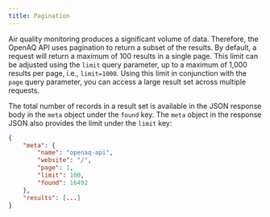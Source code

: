 ```yaml
---
title: Pagination
---
```


Air quality monitoring produces a significant volume of data. Therefore, the
OpenAQ API uses pagination to return a subset of the results. By default, a
request will return a maximum of 100 results in a single page. This limit can be
adjusted using the `limit` query parameter, up to a maximum of 1,000 results per
page, i.e., `limit=1000`. Using this limit in conjunction with the `page` query
parameter, you can access a large result set across multiple requests.

The total number of records in a result set is available in the JSON response
body in the `meta` object under the `found` key. The `meta` object in the
response JSON also provides the limit under the `limit` key:

```json {6,7}
{
    "meta": {
        "name": "openaq-api",
        "website": "/",
        "page": 1,
        "limit": 100,
        "found": 16492
    },
    "results": [...]
}
```
